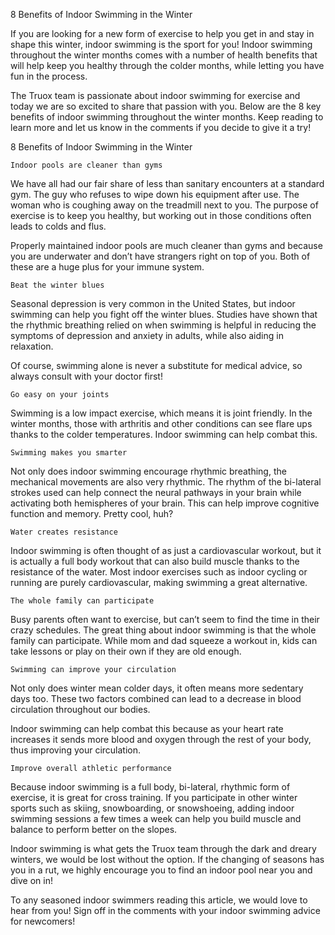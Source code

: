 8 Benefits of Indoor Swimming in the Winter

If you are looking for a new form of exercise to help you get in and stay in shape this winter, indoor swimming is the sport for you! Indoor swimming throughout the winter months comes with a number of health benefits that will help keep you healthy through the colder months, while letting you have fun in the process.

The Truox team is passionate about indoor swimming for exercise and today we are so excited to share that passion with you. Below are the 8 key benefits of indoor swimming throughout the winter months. Keep reading to learn more and let us know in the comments if you decide to give it a try!

8 Benefits of Indoor Swimming in the Winter

    Indoor pools are cleaner than gyms

We have all had our fair share of less than sanitary encounters at a standard gym. The guy who refuses to wipe down his equipment after use. The woman who is coughing away on the treadmill next to you. The purpose of exercise is to keep you healthy, but working out in those conditions often leads to colds and flus.

Properly maintained indoor pools are much cleaner than gyms and because you are underwater and don’t have strangers right on top of you. Both of these are a huge plus for your immune system.

    Beat the winter blues

Seasonal depression is very common in the United States, but indoor swimming can help you fight off the winter blues. Studies have shown that the rhythmic breathing relied on when swimming is helpful in reducing the symptoms of depression and anxiety in adults, while also aiding in relaxation.

Of course, swimming alone is never a substitute for medical advice, so always consult with your doctor first!

    Go easy on your joints

Swimming is a low impact exercise, which means it is joint friendly. In the winter months, those with arthritis and other conditions can see flare ups thanks to the colder temperatures. Indoor swimming can help combat this.

    Swimming makes you smarter

Not only does indoor swimming encourage rhythmic breathing, the mechanical movements are also very rhythmic. The rhythm of the bi-lateral strokes used can help connect the neural pathways in your brain while activating both hemispheres of your brain. This can help improve cognitive function and memory. Pretty cool, huh?

    Water creates resistance

Indoor swimming is often thought of as just a cardiovascular workout, but it is actually a full body workout that can also build muscle thanks to the resistance of the water. Most indoor exercises such as indoor cycling or running are purely cardiovascular, making swimming a great alternative.

    The whole family can participate

Busy parents often want to exercise, but can’t seem to find the time in their crazy schedules. The great thing about indoor swimming is that the whole family can participate. While mom and dad squeeze a workout in, kids can take lessons or play on their own if they are old enough.

    Swimming can improve your circulation

Not only does winter mean colder days, it often means more sedentary days too. These two factors combined can lead to a decrease in blood circulation throughout our bodies.

Indoor swimming can help combat this because as your heart rate increases it sends more blood and oxygen through the rest of your body, thus improving your circulation.

    Improve overall athletic performance

Because indoor swimming is a full body, bi-lateral, rhythmic form of exercise, it is great for cross training. If you participate in other winter sports such as skiing, snowboarding, or snowshoeing, adding indoor swimming sessions a few times a week can help you build muscle and balance to perform better on the slopes.

Indoor swimming is what gets the Truox team through the dark and dreary winters, we would be lost without the option. If the changing of seasons has you in a rut, we highly encourage you to find an indoor pool near you and dive on in!

To any seasoned indoor swimmers reading this article, we would love to hear from you! Sign off in the comments with your indoor swimming advice for newcomers!
